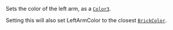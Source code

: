 Sets the color of the left arm, as a [`Color3`](https://create.roblox.com/docs/reference/engine/datatypes/Color3).

Setting this will also set LeftArmColor to the closest
[`BrickColor`](https://create.roblox.com/docs/reference/engine/datatypes/BrickColor).